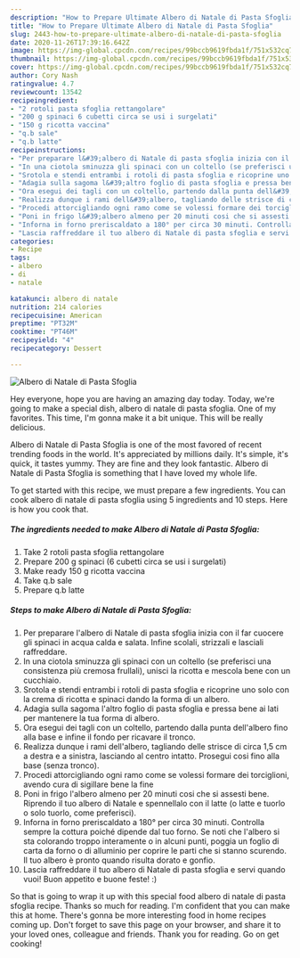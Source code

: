 ```yaml
---
description: "How to Prepare Ultimate Albero di Natale di Pasta Sfoglia"
title: "How to Prepare Ultimate Albero di Natale di Pasta Sfoglia"
slug: 2443-how-to-prepare-ultimate-albero-di-natale-di-pasta-sfoglia
date: 2020-11-26T17:39:16.642Z
image: https://img-global.cpcdn.com/recipes/99bccb9619fbda1f/751x532cq70/albero-di-natale-di-pasta-sfoglia-recipe-main-photo.jpg
thumbnail: https://img-global.cpcdn.com/recipes/99bccb9619fbda1f/751x532cq70/albero-di-natale-di-pasta-sfoglia-recipe-main-photo.jpg
cover: https://img-global.cpcdn.com/recipes/99bccb9619fbda1f/751x532cq70/albero-di-natale-di-pasta-sfoglia-recipe-main-photo.jpg
author: Cory Nash
ratingvalue: 4.7
reviewcount: 13542
recipeingredient:
- "2 rotoli pasta sfoglia rettangolare"
- "200 g spinaci 6 cubetti circa se usi i surgelati"
- "150 g ricotta vaccina"
- "q.b sale"
- "q.b latte"
recipeinstructions:
- "Per preparare l&#39;albero di Natale di pasta sfoglia inizia con il far cuocere gli spinaci in acqua calda e salata. Infine scolali, strizzali e lasciali raffreddare."
- "In una ciotola sminuzza gli spinaci con un coltello (se preferisci una consistenza più cremosa frullali), unisci la ricotta e mescola bene con un cucchiaio."
- "Srotola e stendi entrambi i rotoli di pasta sfoglia e ricoprine uno solo con la crema di ricotta e spinaci dando la forma di un albero."
- "Adagia sulla sagoma l&#39;altro foglio di pasta sfoglia e pressa bene ai lati per mantenere la tua forma di albero."
- "Ora esegui dei tagli con un coltello, partendo dalla punta dell&#39;albero fino alla base e infine il fondo per ricavare il tronco."
- "Realizza dunque i rami dell&#39;albero, tagliando delle strisce di circa 1,5 cm a destra e a sinistra, lasciando al centro intatto. Prosegui cosi fino alla base (senza tronco)."
- "Procedi attorcigliando ogni ramo come se volessi formare dei torciglioni, avendo cura di sigillare bene la fine"
- "Poni in frigo l&#39;albero almeno per 20 minuti cosi che si assesti bene. Riprendo il tuo albero di Natale e spennellalo con il latte (o latte e tuorlo o solo tuorlo, come preferisci)."
- "Inforna in forno preriscaldato a 180° per circa 30 minuti. Controlla sempre la cottura poiché dipende dal tuo forno. Se noti che l&#39;albero si sta colorando troppo interamente o in alcuni punti, poggia un foglio di carta da forno o di alluminio per coprire le parti che si stanno scurendo. Il tuo albero è pronto quando risulta dorato e gonfio."
- "Lascia raffreddare il tuo albero di Natale di pasta sfoglia e servi quando vuoi! Buon appetito e buone feste! :)"
categories:
- Recipe
tags:
- albero
- di
- natale

katakunci: albero di natale 
nutrition: 214 calories
recipecuisine: American
preptime: "PT32M"
cooktime: "PT46M"
recipeyield: "4"
recipecategory: Dessert

---
```



![Albero di Natale di Pasta Sfoglia](https://img-global.cpcdn.com/recipes/99bccb9619fbda1f/751x532cq70/albero-di-natale-di-pasta-sfoglia-recipe-main-photo.jpg)

Hey everyone, hope you are having an amazing day today. Today, we're going to make a special dish, albero di natale di pasta sfoglia. One of my favorites. This time, I'm gonna make it a bit unique. This will be really delicious.



Albero di Natale di Pasta Sfoglia is one of the most favored of recent trending foods in the world. It's appreciated by millions daily. It's simple, it's quick, it tastes yummy. They are fine and they look fantastic. Albero di Natale di Pasta Sfoglia is something that I have loved my whole life.


To get started with this recipe, we must prepare a few ingredients. You can cook albero di natale di pasta sfoglia using 5 ingredients and 10 steps. Here is how you cook that.

<!--inarticleads1-->

##### The ingredients needed to make Albero di Natale di Pasta Sfoglia:

1. Take 2 rotoli pasta sfoglia rettangolare
1. Prepare 200 g spinaci (6 cubetti circa se usi i surgelati)
1. Make ready 150 g ricotta vaccina
1. Take q.b sale
1. Prepare q.b latte




<!--inarticleads2-->

##### Steps to make Albero di Natale di Pasta Sfoglia:

1. Per preparare l&#39;albero di Natale di pasta sfoglia inizia con il far cuocere gli spinaci in acqua calda e salata. Infine scolali, strizzali e lasciali raffreddare.
1. In una ciotola sminuzza gli spinaci con un coltello (se preferisci una consistenza più cremosa frullali), unisci la ricotta e mescola bene con un cucchiaio.
1. Srotola e stendi entrambi i rotoli di pasta sfoglia e ricoprine uno solo con la crema di ricotta e spinaci dando la forma di un albero.
1. Adagia sulla sagoma l&#39;altro foglio di pasta sfoglia e pressa bene ai lati per mantenere la tua forma di albero.
1. Ora esegui dei tagli con un coltello, partendo dalla punta dell&#39;albero fino alla base e infine il fondo per ricavare il tronco.
1. Realizza dunque i rami dell&#39;albero, tagliando delle strisce di circa 1,5 cm a destra e a sinistra, lasciando al centro intatto. Prosegui cosi fino alla base (senza tronco).
1. Procedi attorcigliando ogni ramo come se volessi formare dei torciglioni, avendo cura di sigillare bene la fine
1. Poni in frigo l&#39;albero almeno per 20 minuti cosi che si assesti bene. Riprendo il tuo albero di Natale e spennellalo con il latte (o latte e tuorlo o solo tuorlo, come preferisci).
1. Inforna in forno preriscaldato a 180° per circa 30 minuti. Controlla sempre la cottura poiché dipende dal tuo forno. Se noti che l&#39;albero si sta colorando troppo interamente o in alcuni punti, poggia un foglio di carta da forno o di alluminio per coprire le parti che si stanno scurendo. Il tuo albero è pronto quando risulta dorato e gonfio.
1. Lascia raffreddare il tuo albero di Natale di pasta sfoglia e servi quando vuoi! Buon appetito e buone feste! :)




So that is going to wrap it up with this special food albero di natale di pasta sfoglia recipe. Thanks so much for reading. I'm confident that you can make this at home. There's gonna be more interesting food in home recipes coming up. Don't forget to save this page on your browser, and share it to your loved ones, colleague and friends. Thank you for reading. Go on get cooking!

